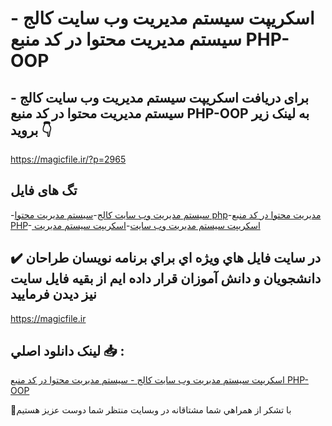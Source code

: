 # اسکریپت سیستم مدیریت وب سایت کالج - سیستم مدیریت محتوا در کد منبع PHP-OOP

## برای دریافت اسکریپت سیستم مدیریت وب سایت کالج - سیستم مدیریت محتوا در کد منبع PHP-OOP به لینک زیر بروید 👇

https://magicfile.ir/?p=2965

## تگ های فایل

-[سیستم مدیریت وب سایت کالج](https://magicfile.ir/product/%d8%a7%d8%b3%da%a9%d8%b1%db%8c%d9%be%d8%aa-%d8%b3%db%8c%d8%b3%d8%aa%d9%85-%d9%85%d8%af%db%8c%d8%b1%db%8c%d8%aa%d9%88%d8%a8-%d8%b3%d8%a7%db%8c%d8%aa-%da%a9%d8%a7%d9%84%d8%acphp/)-[سیستم مدیریت محتوا php](https://magicfile.ir/product/%d8%a7%d8%b3%da%a9%d8%b1%db%8c%d9%be%d8%aa-%d8%b3%db%8c%d8%b3%d8%aa%d9%85-%d9%85%d8%af%db%8c%d8%b1%db%8c%d8%aa%d9%88%d8%a8-%d8%b3%d8%a7%db%8c%d8%aa-%da%a9%d8%a7%d9%84%d8%acphp/)-[مدیریت محتوا در کد منبع PHP](https://magicfile.ir/product/%d8%a7%d8%b3%da%a9%d8%b1%db%8c%d9%be%d8%aa-%d8%b3%db%8c%d8%b3%d8%aa%d9%85-%d9%85%d8%af%db%8c%d8%b1%db%8c%d8%aa%d9%88%d8%a8-%d8%b3%d8%a7%db%8c%d8%aa-%da%a9%d8%a7%d9%84%d8%acphp/)-[ اسکریپت سیستم مدیریت وب سایت](https://magicfile.ir/product/%d8%a7%d8%b3%da%a9%d8%b1%db%8c%d9%be%d8%aa-%d8%b3%db%8c%d8%b3%d8%aa%d9%85-%d9%85%d8%af%db%8c%d8%b1%db%8c%d8%aa%d9%88%d8%a8-%d8%b3%d8%a7%db%8c%d8%aa-%da%a9%d8%a7%d9%84%d8%acphp/)-[اسکریپت سیستم مدیریت](https://magicfile.ir/product/%d8%a7%d8%b3%da%a9%d8%b1%db%8c%d9%be%d8%aa-%d8%b3%db%8c%d8%b3%d8%aa%d9%85-%d9%85%d8%af%db%8c%d8%b1%db%8c%d8%aa%d9%88%d8%a8-%d8%b3%d8%a7%db%8c%d8%aa-%da%a9%d8%a7%d9%84%d8%acphp/)

## ✔️ در سايت فايل هاي ويژه اي براي برنامه نويسان طراحان دانشجويان و دانش آموزان قرار داده ايم از بقيه فايل سايت نيز ديدن فرماييد

https://magicfile.ir


## لينک دانلود اصلي 📥 :

[اسکریپت سیستم مدیریت وب سایت کالج - سیستم مدیریت محتوا در کد منبع PHP-OOP](https://magicfile.ir/product/%d8%a7%d8%b3%da%a9%d8%b1%db%8c%d9%be%d8%aa-%d8%b3%db%8c%d8%b3%d8%aa%d9%85-%d9%85%d8%af%db%8c%d8%b1%db%8c%d8%aa%d9%88%d8%a8-%d8%b3%d8%a7%db%8c%d8%aa-%da%a9%d8%a7%d9%84%d8%acphp/) 


🙏با تشکر از همراهي شما مشتاقانه در وبسایت منتظر شما دوست عزیز هستیم

